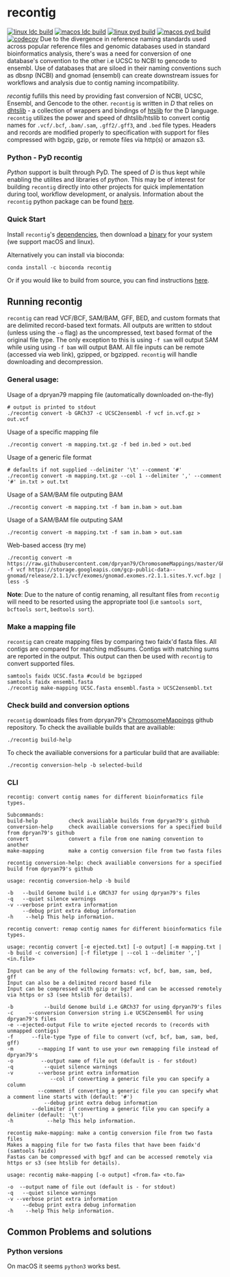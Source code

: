 recontig
========

[![linux ldc build](https://github.com/blachlylab/recontig/actions/workflows/dbuild-linux.yml/badge.svg)](https://github.com/blachlylab/recontig/actions/workflows/dbuild-linux.yml)
[![macos ldc build](https://github.com/blachlylab/recontig/actions/workflows/dbuild-macos.yml/badge.svg)](https://github.com/blachlylab/recontig/actions/workflows/dbuild-macos.yml)
[![linux pyd build](https://github.com/blachlylab/recontig/actions/workflows/pybuild-linux.yml/badge.svg)](https://github.com/blachlylab/recontig/actions/workflows/pybuild-linux.yml)
[![macos pyd build](https://github.com/blachlylab/recontig/actions/workflows/pybuild-macos.yml/badge.svg)](https://github.com/blachlylab/recontig/actions/workflows/pybuild-macos.yml)
[![codecov](https://codecov.io/gh/blachlylab/recontig/branch/master/graph/badge.svg?token=K8R2FF15EO)](https://codecov.io/gh/blachlylab/recontig)
Due to the divergence in reference naming standards used across popular reference files and genomic databases used in standard bioinformatics analysis, there's was a need for conversion of one database's convention to the other i.e UCSC to NCBI to gencode to ensembl. Use of databases that are siloed in their naming conventions such as dbsnp (NCBI) and gnomad (ensembl) can create downstream issues for workflows and analysis due to contig naming incompatibility. 

*recontig* fufills this need by providing fast conversion of NCBI, UCSC, Ensembl, and Gencode to the other. `recontig` is written in *D* that relies on [dhtslib](https://github.com/blachlylab/dhtslib) - a collection of wrappers and bindings of [htslib](https://github.com/samtools/htslib) for the D language. `recontig` utilizes the power and speed of dhtslib/htslib to convert contig names for `.vcf/.bcf`, `.bam/.sam`, `.gff2/.gff3`, and `.bed` file types. Headers and records are modified properly to specification with support for files compressed with bgzip, gzip, or remote files via http(s) or amazon s3.

### Python - PyD recontig

*Python* support is built through PyD. The speed of *D* is thus kept while enabling the utilites and libraries of *python*. This may be of interest for building `recontig` directly into other projects for quick implementation during tool, workflow development, or analysis. Information about the `recontig` python package can be found [here](INSTALL.md#building-the-recontig-python-package).

### Quick Start
Install `recontig`'s [dependencies](INSTALL.md#dependencies), then download a [binary]() for your system (we support macOS and linux).

Alternatively you can install via bioconda:
```
conda install -c bioconda recontig
```

Or if you would like to build from source, you can find instructions [here](INSTALL.md#building-recontig-from-source).


## Running recontig
`recontig` can read VCF/BCF, SAM/BAM, GFF, BED, and custom formats that are delimited record-based text formats. All outputs are written to stdout (unless using the `-o` flag) as the uncompressed, text based format of the original file type. The only exception to this is using `-f sam` will output SAM while using using `-f bam` will output BAM. All file inputs can be remote (accessed via web link), gzipped, or bgzipped. `recontig` will handle downloading and decompression.  
### General usage:
Usage of a dpryan79 mapping file (automatically downloaded on-the-fly)
```
# output is printed to stdout 
./recontig convert -b GRCh37 -c UCSC2ensembl -f vcf in.vcf.gz > out.vcf
```
Usage of a specific mapping file
```
./recontig convert -m mapping.txt.gz -f bed in.bed > out.bed
```
Usage of a generic file format
```
# defaults if not supplied --delimiter '\t' --comment '#'
./recontig convert -m mapping.txt.gz --col 1 --delimiter ',' --comment '#' in.txt > out.txt
```

Usage of a SAM/BAM file outputing BAM
```
./recontig convert -m mapping.txt -f bam in.bam > out.bam
```

Usage of a SAM/BAM file outputing SAM
```
./recontig convert -m mapping.txt -f sam in.bam > out.sam
```

Web-based access (try me)
```
./recontig convert -m https://raw.githubusercontent.com/dpryan79/ChromosomeMappings/master/GRCh37_ensembl2UCSC.txt -f vcf https://storage.googleapis.com/gcp-public-data--gnomad/release/2.1.1/vcf/exomes/gnomad.exomes.r2.1.1.sites.Y.vcf.bgz | less -S
```

**Note**: Due to the nature of contig renaming, all resultant files from `recontig` will need to be resorted using the appropriate tool (i.e `samtools sort`, `bcftools sort`, `bedtools sort`).
### Make a mapping file
`recontig` can create mapping files by comparing two faidx'd fasta files. All contigs are compared for matching md5sums. Contigs with matching sums are reported in the output. This output can then be used with `recontig` to convert supported files.
```
samtools faidx UCSC.fasta #could be bgzipped
samtools faidx ensembl.fasta
./recontig make-mapping UCSC.fasta ensembl.fasta > UCSC2ensembl.txt
```

### Check build and conversion options
`recontig` downloads files from dpryan79's [ChromosomeMappings](https://github.com/dpryan79/ChromosomeMappings) github repository.
To check the availiable builds that are availiable:
```
./recontig build-help
```
To check the availiable conversions for a particular build that are availiable:
```
./recontig conversion-help -b selected-build
```

### CLI
```
recontig: convert contig names for different bioinformatics file types.

Subcommands:
build-help          check availiable builds from dpryan79's github
conversion-help     check availiable conversions for a specified build from dpryan79's github
convert             convert a file from one naming convention to another
make-mapping        make a contig conversion file from two fasta files
```
```
recontig conversion-help: check availiable conversions for a specified build from dpryan79's github

usage: recontig conversion-help -b build 

-b   --build Genome build i.e GRCh37 for using dpryan79's files
-q   --quiet silence warnings
-v --verbose print extra information
     --debug print extra debug information
-h    --help This help information.
```
```
recontig convert: remap contig names for different bioinformatics file types.

usage: recontig convert [-e ejected.txt] [-o output] [-m mapping.txt | -b build -c conversion] [-f filetype | --col 1 --delimiter ','] <in.file>

Input can be any of the following formats: vcf, bcf, bam, sam, bed, gff
Input can also be a delimited record based file 
Input can be compressed with gzip or bgzf and can be accessed remotely via https or s3 (see htslib for details).

-b          --build Genome build i.e GRCh37 for using dpryan79's files
-c     --conversion Conversion string i.e UCSC2ensembl for using dpryan79's files
-e --ejected-output File to write ejected records to (records with unmapped contigs)
-f      --file-type Type of file to convert (vcf, bcf, bam, sam, bed, gff)
-m        --mapping If want to use your own remapping file instead of dpryan79's
-o         --output name of file out (default is - for stdout)
-q          --quiet silence warnings
-v        --verbose print extra information
              --col if converting a generic file you can specify a column
          --comment if converting a generic file you can specify what a comment line starts with (default: '#')
            --debug print extra debug information
        --delimiter if converting a generic file you can specify a delimiter (default: '\t')
-h           --help This help information.
```
```
recontig make-mapping: make a contig conversion file from two fasta files
Makes a mapping file for two fasta files that have been faidx'd (samtools faidx)
Fastas can be compressed with bgzf and can be accessed remotely via https or s3 (see htslib for details).

usage: recontig make-mapping [-o output] <from.fa> <to.fa>

-o  --output name of file out (default is - for stdout)
-q   --quiet silence warnings
-v --verbose print extra information
     --debug print extra debug information
-h    --help This help information.
```

## Common Problems and solutions
### Python versions
On macOS it seems `python3` works best. 

